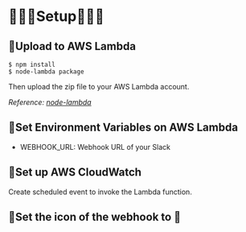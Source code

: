# :rocket::rocket::rocket:Setup:rocket::rocket::rocket:

## :rocket:Upload to AWS Lambda
```
$ npm install
$ node-lambda package
```

Then upload the zip file to your AWS Lambda account.

*Reference: [node-lambda](https://www.npmjs.com/package/node-lambda)*


## :rocket:Set Environment Variables on AWS Lambda
- WEBHOOK_URL: Webhook URL of your Slack

## :rocket:Set up AWS CloudWatch
Create scheduled event to invoke the Lambda function.

## :rocket:Set the icon of the webhook to :rocket:
